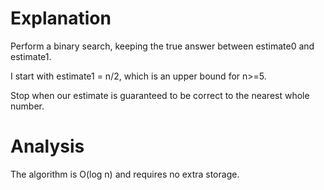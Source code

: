 # Explanation


Perform a binary search, keeping the true answer between estimate0 and estimate1.

I start with estimate1 = n/2, which is an upper bound for n>=5.

Stop when our estimate is guaranteed to be correct to the nearest whole number.


# Analysis


The algorithm is O(log n) and requires no extra storage.
